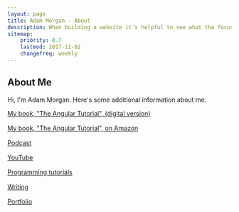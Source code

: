 ```yaml
---
layout: page
title: Adam Morgan - About
description: When building a website it's helpful to see what the focus of your site is. This page is an example of how to show a website's focus.
sitemap:
    priority: 0.7
    lastmod: 2017-11-02
    changefreq: weekly
---
```

## About Me

Hi, I'm Adam Morgan. Here's some additional information about me.

<p style="margin-bottom: 1rem;"><a href="http://www.angulartutorial.org/" target="_blank">My book, "The Angular Tutorial", (digital version)</a></p>

<p style="margin-bottom: 1rem;"><a href="https://www.amazon.com/Angular-Tutorial-Front-End-Development-Automated/dp/1980891419/ref=la_B07CMC6CL8_1_1?s=books&ie=UTF8&qid=1529003994&sr=1-1" target="_blank">My book, "The Angular Tutorial", on Amazon</a></p>

<p style="margin-bottom: 1rem;"><a href="https://itunes.apple.com/us/podcast/the-adam-morgan-show/id1088616591" target="_blank">Podcast</a></p>

<p style="margin-bottom: 1rem;"><a href="http://youtube.com/c/adammorganshow" target="_blank">YouTube</a></p>

<p style="margin-bottom: 1rem;"><a href="http://atom-morgan.github.io/tutorials/" target="_blank">Programming tutorials</a></p>

<p style="margin-bottom: 1rem;"><a href="http://atom-morgan.github.io/blog/" target="_blank">Writing</a></p>

<p style="margin-bottom: 1rem;"><a href="http://atommorgan.com/" target="_blank">Portfolio</a></p>